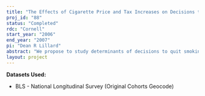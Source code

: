 ```yaml
---
title: "The Effects of Cigarette Price and Tax Increases on Decisions to Quit Smoking"
proj_id: "88"
status: "Completed"
rdc: "Cornell"
start_year: "2006"
end_year: "2007"
pi: "Dean R Lillard"
abstract: "We propose to study determinants of decisions to quit smoking by analyzing retrospective smoking history data from the NLS Younger Women cohort.  Those data have been underutilized in research on smoking behavior.  They are interesting from a substantive point of view because the prime-child bearing ages of the women in that sample spanned important policy changes related to smoking. In particular, in 1985 the US Surgeon General required warning labels to be attached to every third cigarette package that specifically warned pregnant women about the dangers of smoking to fetuses.  We would like to include, as a major focus of our study, the cigarette taxes in each state (and potentially county) of residence.  The county identifiers will allow us to identify individuals living in high tax states but close to the border of a state with lower taxes.  Their effective cigarette price is likely to be lower if it is possible for them to shop across the state line (as is the case for residents of New York who live close to Pennsylvania). Although the project proposes to study only the behavior of the NLS Younger Women, we may extend the analysis to include the NLS Older Men and NLS Older Women. The retrospective smoking information in the NLS Original Cohorts is of particular interest because  we can match young women with mothers and fathers and control the smoking behavior of parents and because the sample periods span a very long time over which taxes changed dramatically.  Thus, we would like to attach the state (and county) identifiers to respondents in the NLS Older Men and NLS Mature Women cohorts as well.  Another advantage of the NLS surveys is that we have access to the geocode files of the NLS Youth 1979 and the NLS Youth 1997 samples.  The addition of the NLS Original Cohort geocodes will therefore allow us to analyze four decades of smoking behavior using the similarly designed NLS surveys."
layout: project
---
```


**Datasets Used:**

  - BLS - National Longitudinal Survey (Original Cohorts Geocode) 


